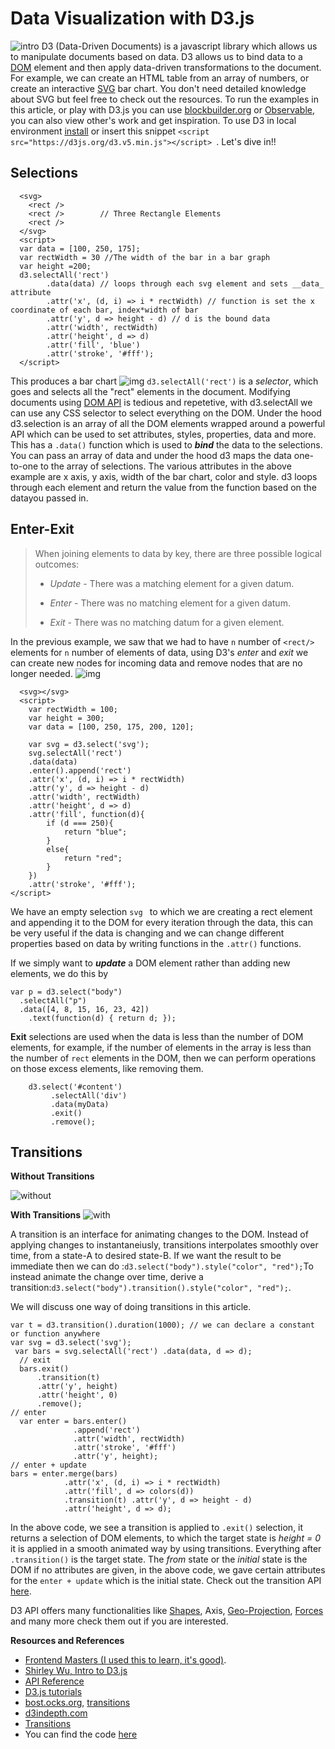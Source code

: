 ﻿# Data Visualization with D3.js
![intro]()
D3 (Data-Driven Documents) is a javascript library which allows us to manipulate documents based on data. D3 allows us to bind data to a [DOM](https://www.w3schools.com/js/js_htmldom.asp) element and then apply data-driven transformations to the document. For example, we can create an HTML table from an array of numbers, or create an interactive [SVG](https://www.w3schools.com/graphics/svg_intro.asp) bar chart.  You don't need detailed knowledge about SVG but feel free to check out the resources. To run the examples in this article, or play with D3.js you can use [blockbuilder.org](https://blockbuilder.org) or [Observable](https://observablehq.com), you can also view other's work and get inspiration. To use D3 in local environment [install](https://github.com/d3/d3/releases/) or insert this snippet `<script src="https://d3js.org/d3.v5.min.js"></script>
`.
Let's dive in!!

## Selections 
	
	  <svg>
	    <rect />
	    <rect />		// Three Rectangle Elements
	    <rect />
	  </svg>
	  <script>
	  var data = [100, 250, 175];
	  var rectWidth = 30 //The width of the bar in a bar graph
	  var height =200;
	  d3.selectAll('rect')
	    	.data(data) // loops through each svg element and sets __data_ attribute
	    	.attr('x', (d, i) => i * rectWidth) // function is set the x coordinate of each bar, index*width of bar	
	    	.attr('y', d => height - d) // d is the bound data
	    	.attr('width', rectWidth)
	    	.attr('height', d => d)
	    	.attr('fill', 'blue')
	    	.attr('stroke', '#fff');
	  </script>
This produces a bar chart
![img](img)
`d3.selectAll('rect')`  is a *selector*, which goes and selects all the "rect" elements in the document. Modifying documents using [DOM API](https://www.w3.org/DOM/DOMTR) is tedious and repetetive, with d3.selectAll we can use any CSS selector to select everything on the DOM. Under the hood d3.selection is an array of all the DOM elements wrapped around a powerful API which can be used to set attributes, styles, properties, data and more. This has a `.data()` function which is used to **_bind_** the data to the selections. You can pass an array of data and under the hood d3 maps the data one-to-one to the array of selections. The various attributes in the above example are x axis, y axis, width of the bar chart, color and style. d3 loops through each element and return the value from the function based on the datayou passed in.

## Enter-Exit
> When joining elements to data by key, there are three possible logical outcomes:
> -   _Update_  - There was a matching element for a given datum.
> * _Enter_  - There was no matching element for a given datum.
> -   _Exit_  - There was no matching datum for a given element.


In the previous example, we saw that we had to have `n` number of `<rect/>` elements for `n` number of elements of data, using D3's *enter* and *exit* we can create new nodes for incoming data and remove nodes that are no longer needed. 
![img]()

	  <svg></svg>
	  <script>
	    var rectWidth = 100;
	    var height = 300;
	    var data = [100, 250, 175, 200, 120];
    
	    var svg = d3.select('svg');
	    svg.selectAll('rect')
    	.data(data)
    	.enter().append('rect')
    	.attr('x', (d, i) => i * rectWidth)
    	.attr('y', d => height - d)
    	.attr('width', rectWidth)
    	.attr('height', d => d)
    	.attr('fill', function(d){
	    	if (d === 250){
		    	return "blue";
		    }
		    else{
			    return "red";
			}
    	})
    	.attr('stroke', '#fff');
	</script>
We have an empty selection `svg ` to which we are creating a rect element and appending it to the DOM for every iteration through the data, this can be very useful if the data is changing and  we can change different properties based on data by writing functions in the `.attr()` functions. 

If we simply want to ***update*** a DOM element rather than adding new elements, we do this by 
```
var p = d3.select("body")
  .selectAll("p")
  .data([4, 8, 15, 16, 23, 42])
    .text(function(d) { return d; });
```
**Exit** selections are used when the data is less than the number of DOM elements, for example, if the number of elements in the array is less than the number of `rect` elements in the DOM, then we can perform operations on those excess elements, like removing them.
```
	d3.select('#content') 
		 .selectAll('div')
		 .data(myData)
		 .exit()
		 .remove();
```
## Transitions
**Without Transitions**

![without ]()

**With Transitions**
![with](https://media.giphy.com/media/gw3IWyGkC0rsazTi/giphy.gif)

A transition is an interface for animating changes to the DOM. Instead of applying changes to instantaneiusly, transitions interpolates smoothly over time, from a state-A to desired state-B. If we want the result to be immediate then we can do :`d3.select("body").style("color", "red");`To instead animate the change over time, derive a transition:`d3.select("body").transition().style("color", "red");`.

We will discuss one way of doing transitions in this article. 
	
	var t = d3.transition().duration(1000); // we can declare a constant or function anywhere
	var svg = d3.select('svg');
	 var bars = svg.selectAll('rect') .data(data, d => d);
	  // exit 
	  bars.exit()
		  .transition(t)
		  .attr('y', height)
		  .attr('height', 0)
		  .remove();
	// enter
	  var enter = bars.enter()
				  .append('rect')
				  .attr('width', rectWidth)
				  .attr('stroke', '#fff')
				  .attr('y', height); 
	// enter + update 
	bars = enter.merge(bars)
				.attr('x', (d, i) => i * rectWidth)
				.attr('fill', d => colors(d))
				.transition(t) .attr('y', d => height - d)
				.attr('height', d => d);

In the above code, we see a transition is applied to `.exit()` selection, it returns a selection of DOM elements, to which the target state is *height = 0* it is applied in a smooth animated way by using transitions. Everything after `.transition()` is the target state. The *from* state or the *initial* state is the DOM if no attributes are given, in the above code, we gave certain attributes for the `enter + update` which is the initial state. Check out the transition API [here](https://github.com/d3/d3-transition).

D3 API offers many functionalities like [Shapes](https://github.com/d3/d3-shape), Axis, [Geo-Projection](https://github.com/d3/d3-geo-projection), [Forces](https://github.com/d3/d3-force) and many more check them out if you are interested.

 **Resources and References**
* [Frontend Masters (I used this to learn, it's good)](https://frontendmasters.com/learn/d3-js/). 
* [Shirley Wu, Intro to D3.js](http://slides.com/shirleywu/fm-d3intro#/4)
* [API Reference](https://github.com/d3/d3/blob/master/API.md)
* [D3.js tutorials](https://github.com/d3/d3/wiki/Tutorials)
* [bost.ocks.org](https://bost.ocks.org/mike/selection/), [transitions](https://bost.ocks.org/mike/transition/)
* [d3indepth.com](https://www.d3indepth.com/enterexit/)
* [Transitions](https://github.com/d3/d3-transition)
* You can find the code [here](https://gist.github.com/rohanreddych/dde3a63a464f34526a9e1fbc396c02fb)

 



